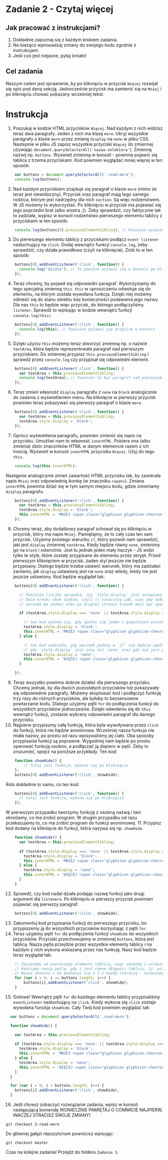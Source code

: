 # Zadanie 2 - Czytaj więcej

## Jak pracować z instrukcjami?

1. Dokładnie zapoznaj się z każdym krokiem zadania.
2. Na bieżąco wprowadzaj zmiany do swojego kodu zgodnie z instrukcjami.
3. Jeśli coś jest niejasne, pytaj śmiało!

## Cel zadania

Naszym celem jest sprawienie, by po kliknięciu w przycisk `Więcej` rozwijał się opis pod daną sekcją. Jednocześnie przycisk ma zamienić się na `Mniej` i po kliknięciu chować pokazany wcześniej tekst.

# Instrukcja

1. Poszukaj w kodzie HTML przycisków `Więcej`. Nad każdym z nich widzisz teraz dwa paragrafy. Jeden z nich ma klasę `more`. Ukryj wszystkie paragrafy o klasie `more` przez zmianę `display` na `none` w pliku CSS. Nastepnie w pliku JS zapisz wszystkie przyciski `Więcej` do zmiennej używając `document.querySelectorAll('nazwa-selektora'`). Zmienną nazwij np. `buttons`. Wyświetl zmienną w konsoli - powinna pojawić się tablica z trzema przyciskami. Kod powinien wyglądać mniej więcej w ten sposób:
```javascript
    var buttons = document.querySelectorAll('.read-more');
    console.log(buttons);
```
2. Nad każdym przyciskiem znajduje się paragraf o klasie `more` (mimo że teraz jest niewidoczny). Przycisk oraz paragraf mają tego samego rodzica, którym jest nadrzędny dla nich `section`. Są więc rodzeństwem. W JS możemy to wykorzystać. Po kliknięciu w przycisk ma pojawiać się jego poprzedni brat (albo siostra ;)). Żeby sprawdzić, czy faktycznie tak to zadziała, wypisz w konsoli rodzeństwo pierwszego elementu tablicy z przyciskami w ten sposób:
```javascript
    console.log(buttons[0].previousElementSibling); // Powinien wyświetlić się w konsoli paragraf o klasie `more`
```
3. Do pierwszego elementu tablicy z przyciskami podłącz `event listener` nasłuchujący na `click`. Dodaj wewnątrz funkcji `console.log`, żeby sprawdzić, czy działa prawidłowo (czyli na kliknięcie). Zrób to w ten sposób:
```javascript
    buttons[0].addEventListener('click', function() {
      console.log('działa'); // To powinno pojawić się w konsoli po kliknięciu w pierwszy przycisk
    });
```
4. Teraz chcemy, by pojawił się odpowiedni paragraf. Wykorzystamy do tego specjalną zmienną `this`. `this` w uproszczeniu odwołuje się do elementu, na którym została wywołana funkcja. Dzięki niej możemy odnieść się do stanu obiektu bez konieczności podawania jego nazwy. Dla nas `this` to będzie więc przycisk, do którego podłączyliśmy `listener`. Sprawdź to wpisując w kodzie wewnątrz funkcji `console.log(this)`.
```javascript
    buttons[0].addEventListener('click', function() {
      console.log(this); // Powinien pojawić się przycisk w konsoli
    });
```
5. Dzięki użyciu `this` możemy teraz stworzyć zmienną np. o nazwie `textArea`, która będzie reprezentowała paragraf nad pierwszym przyciskiem. Do zmiennej przypisz `this.previousElementSibling` i sprawdź przez `console.log` czy przypisał się odpowiedni element. 
```javascript
    buttons[0].addEventListener('click', function() {
      var textArea = this.previousElementSibling;
      console.log(textArea); // Powinien to być paragraf nad pierwszym przyciskiem
    });
```
6. Teraz zmień własność `display` paragrafu z `none` na `block` analogicznie do zadania z wyświetlaniem menu. Na kliknięcie w pierwszy przycisk powinien teraz pokazywać się pierwszy paragraf o klasie `more`. 
```javascript
    buttons[0].addEventListener('click', function() {
      var textArea = this.previousElementSibling;
      textArea.style.display = 'block';
    });
```
7. Oprócz wyświetlenia paragrafu, powinien zmienić się napis na przycisku. Umożliwi nam to własność `innerHTML`. Pobiera ona (albo zmienia) zbiór znaczników HTML w danym elemencie razem z ich treścią. Wyświetl w konsoli `innerHTML` przycisku `Więcej`. Użyj do tego `this`. 
```javascript
    console.log(this.innerHTML); 
```
Następnie analogicznie zmień zawartość HTML przycisku tak, by zawierała napis `Mniej` oraz odpowiednią ikonkę (w znaczniku `<span>`). Zmiana `innerHTML` powinna dziać się w tym samym miejscu kodu, gdzie zmieniamy `display` paragrafu.
```javascript
    buttons[0].addEventListener('click', function() {
      var textArea = this.previousElementSibling;
      textArea.style.display = 'block';
      this.innerHTML = 'MNIEJ <span class="glyphicon glyphicon-chevron-up"></span>';
    });
```
8. Chcemy teraz, aby dodatkowy paragraf schował się po kliknięciu w przycisk, który ma napis `Mniej`. Pamiętajmy, że to cały czas ten sam przycisk. Użyjemy prostego warunku `if`, który pozwoli nam sprawdzić, jaki jest `display` zmiennej `textArea`. Kiedy będzie równy `none`, zmienimy go na `block` i odwrotnie. Jest tu jednak jeden mały haczyk - JS widzi tylko te style, które zostały przypisane do elementu przez skrypt. Przed pierwszym kliknięciem w przycisk, żaden styl jeszcze nie będzie przypisany. Dlatego będzie trzeba ustawić warunek, który ma zadziałać zarówno, jak `display` ustawiony jest na `none` oraz wtedy, kiedy nie jest jeszcze ustawiony. Kod będzie wyglądał tak:
```javascript
    buttons[0].addEventListener('click', function() {

      // Poniższa linijka sprawdza, czy `style.display` jest ustawiony na `none` LUB jest pusty
      // Dwie kreski obok siebie, czyli || oznaczają LUB, więc aby wykonał się kod podany w nawiasie klamrowym
      // warunek po jednej albo po drugiej stronie kresek musi być spełniony

      if (textArea.style.display === 'none' || textArea.style.display === '') {

        // ten kod wykona się, gdy spełni się jeden z powyższych warunków
        textArea.style.display = 'block';
        this.innerHTML = 'MNIEJ <span class="glyphicon glyphicon-chevron-up"></span>';
      } else {

        // ten kod zadziała, gdy warunek podany w `if` nie będzie spełniony, czyli w przypadku
        // gdy `style.display` jest inny niż `none` oraz gdy nie jest pusty
        textArea.style.display = 'none';
        this.innerHTML = 'WIĘCEJ <span class="glyphicon glyphicon-chevron-down"></span>';
      }

    });
```
09. Teraz wszystko powinno dobrze działać dla pierwszego przycisku. Chcemy jednak, by dla dwóch pozostałych przycisków też pokazywały się odpowiednie paragrafy. Możemy skopiować kod i podłączyć funkcję trzy razy do różnych przycisków, ale byłoby to bezsensowne powtarzanie kodu. Dlatego użyjemy pętli `for` do podłączenia funkcji do wszystkich przycisków jednocześnie. Dzięki odwołaniu się do `this` wewnątrz funkcji, zostanie wybrany odpowiedni paragraf dla danego przycisku.
10. Najpierw przypiszmy całą funkcję, która była wywoływana przez `click` do funkcji, która nie będzie anonimowa. Wcześniej nasza funkcja nie miała nazwy, po prostu od razu wpisywaliśmy jej ciało. Oba sposoby przypisania funkcji są poprawne. Wygodniej nam będzie po prostu operować funkcją osobno, a podłączać ją dopiero w pętli. Żeby to zrozumieć, spójrz na poniższe przykłady. 
Ten kod:
```javascript
    function showHide() {
        // tutaj jest funkcja, wykona się po kliknięciu
    };
    buttons[0].addEventListener('click', showHide);
```
Robi dokładnie to samo, co ten kod:
```javascript 
    buttons[0].addEventListener('click', function() {
      // tutaj jest funkcja, wykona się po kliknięciu
    });
```
W pierwszym przypadku tworzymy funkcję z osobną nazwą i tam określamy, co ma zrobić program. W drugim przypadku od razu przekazujemy to, co ma zrobić program do funkcji anonimowej. 
11. Przypisz kod dodany na kliknięcie do funkcji, która nazywa się np. `showHide`. 

```javascript
    function showHide() {
      var textArea = this.previousElementSibling;
    
      if (textArea.style.display === 'none' || textArea.style.display === '') {
        textArea.style.display = 'block';
        this.innerHTML = 'MNIEJ <span class="glyphicon glyphicon-chevron-up"></span>';
      } else {
        textArea.style.display = 'none';
        this.innerHTML = 'WIĘCEJ <span class="glyphicon glyphicon-chevron-down"></span>';
      }
    }
```
12. Sprawdź, czy kod nadal działa podając nazwę funkcji jako drugi argument dla `listenera`. Po kliknięciu w pierwszy przycisk powinien pojawiać się pierwszy paragraf.
```javascript
    buttons[0].addEventListener('click', showHide);
```
13. Zakomentuj kod przypisania funkcji do pierwszego przycisku, bo przypiszemy ją do wszystkich przycisków korzystając z pętli `for`.
14. Teraz użyjemy pętli `for` do podłączenia funkcji `showHide` do wszystkich przycisków. Przyciski przechowujemy w zmiennej `buttons`, która jest tablicą. Nasza pętla przejdzie przez wszystkie elementy tablicy i na każdym z nich wykona wskazaną przez nas funkcję. Nasz kod będzie teraz wyglądał tak:
```javascript
    // Zaczynamy od pierwszego elementu tablicy, więc zmienną i ustawiamy na 0, bo to indeks pierwszego elementu
    // Kończymy naszą pętlę, gdy i jest równe długości tablicy, tj. przeszło przez wszystkie jej elementy
    // Nasza zmienna i ma podnosić się o 1 z każdą iteracją - oznaczamy to przez ++. Jest to równe wyrażeniu i + 1
    for (var i = 0; i <= buttons.length; i++) {
        buttons[i].addEventListener('click', showHide);
    }
```
15. Gotowe! Wewnątrz pętli `for` do każdego elementu tablicy przypisaliśmy `eventListener` nasłuchujący na `click`. Kiedy wykona się `click` zostaje wywołana funckja `showHide`. Cały Twój kod powinien wyglądać tak:
```javascript
  var buttons = document.querySelectorAll('.read-more');

  function showHide() {

    var textArea = this.previousElementSibling;
   
    if (textArea.style.display === 'none' || textArea.style.display === '') {
      textArea.style.display = 'block';
      this.innerHTML = 'MNIEJ <span class="glyphicon glyphicon-chevron-up"></span>';
    } else {
      textArea.style.display = 'none';
      this.innerHTML = 'WIĘCEJ <span class="glyphicon glyphicon-chevron-down"></span>';
    }
  }

  for (var i = 0; i < buttons.length; i++) {
    buttons[i].addEventListener('click', showHide);
  }
```
16. Jeśli chcesz zobaczyć rozwiązanie zadania, wpisz w konsoli następującą komendę (KONIECZNIE PAMIĘTAJ O COMMICIE NAJPIERW, INACZEJ STRACISZ SWOJE ZMIANY)
```
git checkout 2-read-more
```
Do głównej gałęzi repozytorium powrócisz wpisując:
```
git checkout master
```
Czas na kolejne zadania! Przejdź do folderu `Zadanie 3`.
